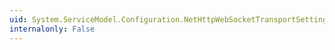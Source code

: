 ```yaml
---
uid: System.ServiceModel.Configuration.NetHttpWebSocketTransportSettingsElement.#ctor
internalonly: False
---
```

